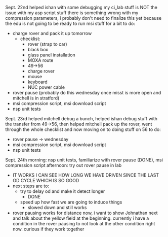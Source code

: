 Sept. 22nd
helped ishan with some debugging
my ci_lab stuff is NOT the issue with my asp script stuff there is something wrong with my compression parameters, i probably don't need to finalize this yet because the edu is not going to be ready to run msi stuff for a bit
to do:
- charge rover and pack it up tomorrow
	- checklist:
		- rover (strap to car)
		- black box
		- glass panel installation
		- MOXA route
		- 49->56
		- charge rover
		- mouse
		- keyboard
		- NUC power cable
- rover pause (probably do this wednesday once misst is more open and mitchell is in stratford)
- msi compression script, msi download script
- nsp unit tests

Sept. 23rd
helped mitchell debug a bunch, helped ishan debug stuff with the transfer from 49->56, then helped mitchell pack up the rover, went through the whole checklist and now moving on to doing stuff on 56
to do:
- rover pause -> wednesday
- msi compression script, msi download script
- nsp unit tests

Sept. 24th
morning: nsp unit tests, familiarize with rover pause (DONE), msi compression script
afternoon: try out rover pause in lab
- IT WORKS I CAN SEE HOW LONG WE HAVE DRIVEN SINCE THE LAST OD CYCLE WHICH IS SO GOOD
- next steps are to:
	- try to delay od and make it detect longer
		- DONE
	- speed up how fast we are going to induce things
		- slowed down and still works
- rover pausing works for distance now, i want to show Johnathan next and talk about the yellow field at the beginning. currently i have a condition in the rover pausing to not look at the other condition right now. curious if they work together